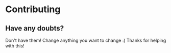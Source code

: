 # Contributing
## Have any doubts?
Don't have them! Change anything you want to change :) Thanks for helping with this!
